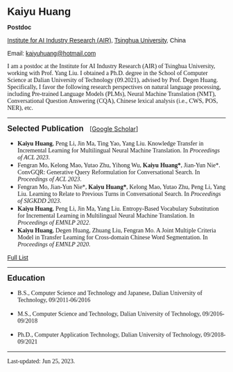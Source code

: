 <b><font size=5 face="Arial">Kaiyu Huang</font></b>

<font face="Arial"><b>Postdoc</b>

[Institute for AI Industry Research (AIR)](https://air.tsinghua.edu.cn/), [Tsinghua University](https://www.tsinghua.edu.cn/), China</font>

<font face="Arial">Email: kaiyuhuang@hotmail.com</font>

<font face="Cambria">
I am a postdoc at the Institute for AI Industry Research (AIR) of Tsinghua University, working with Prof. Yang Liu. I obtained a Ph.D. degree in the School of Computer Science at Dalian University of Technology (09.2021), advised by Prof. Degen Huang. Specifically, I favor the following research perspectives on natural language processing, including Pre-trained Language Models (PLMs), Neural Machine Translation (NMT), Conversational Question Answering (CQA), Chinese lexical analysis (i.e., CWS, POS, NER), etc.

<!-- Moreover, I am also interested in Japanese. During my Ph.D., I have joined multiple research projects and foundations, including "The National Natural Science Foundation of China", "National Key R&D Program of China", etc.  -->
</font>

---

<b><font size=4 face="Arial">Selected Publication</font></b>&emsp;[[Google Scholar](https://scholar.google.com/citations?user=qAp-hS4AAAAJ&hl=zh-CN)]

- <font face="Cambria"><b>Kaiyu Huang</b>, Peng Li, Jin Ma, Ting Yao, Yang Liu. Knowledge Transfer in Incremental Learning for Multilingual Neural Machine Translation. In <i>Proceedings of ACL 2023</i>.</font>
- <font face="Cambria">Fengran Mo, Kelong Mao, Yutao Zhu, Yihong Wu, <b>Kaiyu Huang\*</b>, Jian-Yun Nie*. ConvGQR: Generative Query Reformulation for Conversational Search. In <i>Proceedings of ACL 2023</i>.</font>
- <font face="Cambria">Fengran Mo, Jian-Yun Nie\*, <b>Kaiyu Huang\*</b>, Kelong Mao, Yutao Zhu, Peng Li, Yang Liu. Learning to Relate to Previous Turns in Conversational Search. In <i>Proceedings of SIGKDD 2023</i>.</font>
- <font face="Cambria"><b>Kaiyu Huang</b>, Peng Li, Jin Ma, Yang Liu. Entropy-Based Vocabulary Substitution for Incremental Learning in Multilingual Neural Machine Translation. In <i>Proceedings of EMNLP 2022</i>.</font>
- <font face="Cambria"><b>Kaiyu Huang</b>, Degen Huang, Zhuang Liu, Fengran Mo. A Joint Multiple Criteria Model in Transfer Learning for Cross-domain Chinese Word Segmentation. In <i>Proceedings of EMNLP 2020</i>.</font>

<font face="Arial">[Full List](publications.html)</font>

---
<b><font size=4 face="Arial">Education</font></b>

* <font face="Cambria">B.S., Computer Science and Technology and Japanese, Dalian University of Technology, 09/2011-06/2016</font>

* <font face="Cambria">M.S., Computer Science and Technology, Dalian University of Technology, 09/2016-09/2018</font>

* <font face="Cambria">Ph.D., Computer Application Technology, Dalian University of Technology, 09/2018-09/2021</font>

---
<font face="Cambria">Last-updated: Jun 25, 2023.</font>
